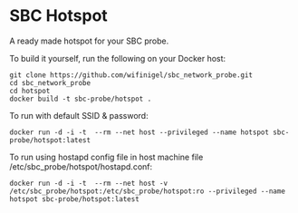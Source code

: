 # SBC Hotspot

A ready made hotspot for your SBC probe.

To build it yourself, run the following on your Docker host:

```
git clone https://github.com/wifinigel/sbc_network_probe.git
cd sbc_network_probe
cd hotspot
docker build -t sbc-probe/hotspot .
```

To run with default SSID & password:

```
docker run -d -i -t  --rm --net host --privileged --name hotspot sbc-probe/hotspot:latest
```

To run using hostapd config file in host machine file /etc/sbc_probe/hotspot/hostapd.conf:

```
docker run -d -i -t  --rm --net host -v /etc/sbc_probe/hotspot:/etc/sbc_probe/hotspot:ro --privileged --name hotspot sbc-probe/hotspot:latest
```

